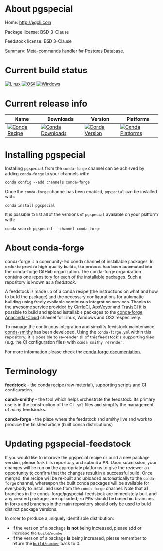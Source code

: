 About pgspecial
===============

Home: http://pgcli.com

Package license: BSD-3-Clause

Feedstock license: BSD 3-Clause

Summary: Meta-commands handler for Postgres Database.



Current build status
====================

[![Linux](https://img.shields.io/circleci/project/github/conda-forge/pgspecial-feedstock/master.svg?label=Linux)](https://circleci.com/gh/conda-forge/pgspecial-feedstock)
[![OSX](https://img.shields.io/travis/conda-forge/pgspecial-feedstock/master.svg?label=macOS)](https://travis-ci.org/conda-forge/pgspecial-feedstock)
[![Windows](https://img.shields.io/appveyor/ci/conda-forge/pgspecial-feedstock/master.svg?label=Windows)](https://ci.appveyor.com/project/conda-forge/pgspecial-feedstock/branch/master)

Current release info
====================

| Name | Downloads | Version | Platforms |
| --- | --- | --- | --- |
| [![Conda Recipe](https://img.shields.io/badge/recipe-pgspecial-green.svg)](https://anaconda.org/conda-forge/pgspecial) | [![Conda Downloads](https://img.shields.io/conda/dn/conda-forge/pgspecial.svg)](https://anaconda.org/conda-forge/pgspecial) | [![Conda Version](https://img.shields.io/conda/vn/conda-forge/pgspecial.svg)](https://anaconda.org/conda-forge/pgspecial) | [![Conda Platforms](https://img.shields.io/conda/pn/conda-forge/pgspecial.svg)](https://anaconda.org/conda-forge/pgspecial) |

Installing pgspecial
====================

Installing `pgspecial` from the `conda-forge` channel can be achieved by adding `conda-forge` to your channels with:

```
conda config --add channels conda-forge
```

Once the `conda-forge` channel has been enabled, `pgspecial` can be installed with:

```
conda install pgspecial
```

It is possible to list all of the versions of `pgspecial` available on your platform with:

```
conda search pgspecial --channel conda-forge
```


About conda-forge
=================

conda-forge is a community-led conda channel of installable packages.
In order to provide high-quality builds, the process has been automated into the
conda-forge GitHub organization. The conda-forge organization contains one repository
for each of the installable packages. Such a repository is known as a *feedstock*.

A feedstock is made up of a conda recipe (the instructions on what and how to build
the package) and the necessary configurations for automatic building using freely
available continuous integration services. Thanks to the awesome service provided by
[CircleCI](https://circleci.com/), [AppVeyor](http://www.appveyor.com/)
and [TravisCI](https://travis-ci.org/) it is possible to build and upload installable
packages to the [conda-forge](https://anaconda.org/conda-forge)
[Anaconda-Cloud](http://docs.anaconda.org/) channel for Linux, Windows and OSX respectively.

To manage the continuous integration and simplify feedstock maintenance
[conda-smithy](http://github.com/conda-forge/conda-smithy) has been developed.
Using the ``conda-forge.yml`` within this repository, it is possible to re-render all of
this feedstock's supporting files (e.g. the CI configuration files) with ``conda smithy rerender``.

For more information please check the [conda-forge documentation](https://conda-forge.org/docs/).

Terminology
===========

**feedstock** - the conda recipe (raw material), supporting scripts and CI configuration.

**conda-smithy** - the tool which helps orchestrate the feedstock.
                   Its primary use is in the construction of the CI ``.yml`` files
                   and simplify the management of *many* feedstocks.

**conda-forge** - the place where the feedstock and smithy live and work to
                  produce the finished article (built conda distributions)


Updating pgspecial-feedstock
============================

If you would like to improve the pgspecial recipe or build a new
package version, please fork this repository and submit a PR. Upon submission,
your changes will be run on the appropriate platforms to give the reviewer an
opportunity to confirm that the changes result in a successful build. Once
merged, the recipe will be re-built and uploaded automatically to the
`conda-forge` channel, whereupon the built conda packages will be available for
everybody to install and use from the `conda-forge` channel.
Note that all branches in the conda-forge/pgspecial-feedstock are
immediately built and any created packages are uploaded, so PRs should be based
on branches in forks and branches in the main repository should only be used to
build distinct package versions.

In order to produce a uniquely identifiable distribution:
 * If the version of a package **is not** being increased, please add or increase
   the [``build/number``](http://conda.pydata.org/docs/building/meta-yaml.html#build-number-and-string).
 * If the version of a package **is** being increased, please remember to return
   the [``build/number``](http://conda.pydata.org/docs/building/meta-yaml.html#build-number-and-string)
   back to 0.